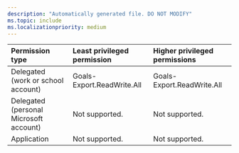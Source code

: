 ```yaml
---
description: "Automatically generated file. DO NOT MODIFY"
ms.topic: include
ms.localizationpriority: medium
---
```


|Permission type|Least privileged permission|Higher privileged permissions|
|:---|:---|:---|
|Delegated (work or school account)|Goals-Export.ReadWrite.All|Goals-Export.ReadWrite.All|
|Delegated (personal Microsoft account)|Not supported.|Not supported.|
|Application|Not supported.|Not supported.|

